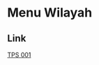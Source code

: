 # Menu Wilayah

## Link

[TPS 001](https://github.com/gigit-pemilu/pemilu-2024-82-maluku-utara/tree/main/pilpres/hitung-suara/sub/82-maluku-utara/sub/03-halmahera-utara/sub/21-kao-barat/sub/2001-gaga-apok/sub/001-tps)

